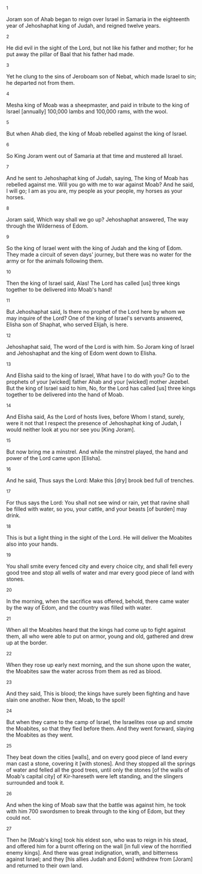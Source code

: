 <sup>1</sup> 

Joram son of Ahab began to reign over Israel in Samaria in the eighteenth year of Jehoshaphat king of Judah, and reigned twelve years. 

<sup>2</sup> 

He did evil in the sight of the Lord, but not like his father and mother; for he put away the pillar of Baal that his father had made. 

<sup>3</sup> 

Yet he clung to the sins of Jeroboam son of Nebat, which made Israel to sin; he departed not from them. 

<sup>4</sup> 

Mesha king of Moab was a sheepmaster, and paid in tribute to the king of Israel [annually] 100,000 lambs and 100,000 rams, with the wool. 

<sup>5</sup> 

But when Ahab died, the king of Moab rebelled against the king of Israel. 

<sup>6</sup> 

So King Joram went out of Samaria at that time and mustered all Israel. 

<sup>7</sup> 

And he sent to Jehoshaphat king of Judah, saying, The king of Moab has rebelled against me. Will you go with me to war against Moab? And he said, I will go; I am as you are, my people as your people, my horses as your horses. 

<sup>8</sup> 

Joram said, Which way shall we go up? Jehoshaphat answered, The way through the Wilderness of Edom. 

<sup>9</sup> 

So the king of Israel went with the king of Judah and the king of Edom. They made a circuit of seven days' journey, but there was no water for the army or for the animals following them. 

<sup>10</sup> 

Then the king of Israel said, Alas! The Lord has called [us] three kings together to be delivered into Moab's hand! 

<sup>11</sup> 

But Jehoshaphat said, Is there no prophet of the Lord here by whom we may inquire of the Lord? One of the king of Israel's servants answered, Elisha son of Shaphat, who served Elijah, is here. 

<sup>12</sup> 

Jehoshaphat said, The word of the Lord is with him. So Joram king of Israel and Jehoshaphat and the king of Edom went down to Elisha. 

<sup>13</sup> 

And Elisha said to the king of Israel, What have I to do with you? Go to the prophets of your [wicked] father Ahab and your [wicked] mother Jezebel. But the king of Israel said to him, No, for the Lord has called [us] three kings together to be delivered into the hand of Moab. 

<sup>14</sup> 

And Elisha said, As the Lord of hosts lives, before Whom I stand, surely, were it not that I respect the presence of Jehoshaphat king of Judah, I would neither look at you nor see you [King Joram]. 

<sup>15</sup> 

But now bring me a minstrel. And while the minstrel played, the hand and power of the Lord came upon [Elisha]. 

<sup>16</sup> 

And he said, Thus says the Lord: Make this [dry] brook bed full of trenches. 

<sup>17</sup> 

For thus says the Lord: You shall not see wind or rain, yet that ravine shall be filled with water, so you, your cattle, and your beasts [of burden] may drink. 

<sup>18</sup> 

This is but a light thing in the sight of the Lord. He will deliver the Moabites also into your hands. 

<sup>19</sup> 

You shall smite every fenced city and every choice city, and shall fell every good tree and stop all wells of water and mar every good piece of land with stones. 

<sup>20</sup> 

In the morning, when the sacrifice was offered, behold, there came water by the way of Edom, and the country was filled with water. 

<sup>21</sup> 

When all the Moabites heard that the kings had come up to fight against them, all who were able to put on armor, young and old, gathered and drew up at the border. 

<sup>22</sup> 

When they rose up early next morning, and the sun shone upon the water, the Moabites saw the water across from them as red as blood. 

<sup>23</sup> 

And they said, This is blood; the kings have surely been fighting and have slain one another. Now then, Moab, to the spoil! 

<sup>24</sup> 

But when they came to the camp of Israel, the Israelites rose up and smote the Moabites, so that they fled before them. And they went forward, slaying the Moabites as they went. 

<sup>25</sup> 

They beat down the cities [walls], and on every good piece of land every man cast a stone, covering it [with stones]. And they stopped all the springs of water and felled all the good trees, until only the stones [of the walls of Moab's capital city] of Kir-hareseth were left standing, and the slingers surrounded and took it. 

<sup>26</sup> 

And when the king of Moab saw that the battle was against him, he took with him 700 swordsmen to break through to the king of Edom, but they could not. 

<sup>27</sup> 

Then he [Moab's king] took his eldest son, who was to reign in his stead, and offered him for a burnt offering on the wall [in full view of the horrified enemy kings]. And there was great indignation, wrath, and bitterness against Israel; and they [his allies Judah and Edom] withdrew from [Joram] and returned to their own land.